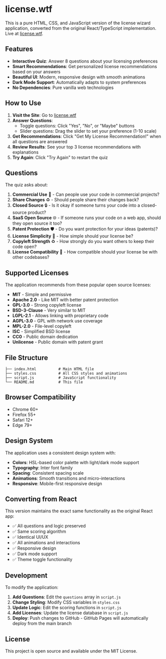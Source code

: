 # license.wtf

This is a pure HTML, CSS, and JavaScript version of the license wizard application, converted from the original React/TypeScript implementation. Live at [license.wtf](https://license.wtf).

## Features

- **Interactive Quiz**: Answer 8 questions about your licensing preferences
- **Smart Recommendations**: Get personalized license recommendations based on your answers
- **Beautiful UI**: Modern, responsive design with smooth animations
- **Dark Mode Support**: Automatically adapts to system preferences
- **No Dependencies**: Pure vanilla web technologies

## How to Use

1. **Visit the Site**: Go to [license.wtf](https://license.wtf)
2. **Answer Questions**: 
   - Toggle questions: Click "Yes", "No", or "Maybe" buttons
   - Slider questions: Drag the slider to set your preference (1-10 scale)
3. **Get Recommendations**: Click "Get My License Recommendation!" when all questions are answered
4. **Review Results**: See your top 3 license recommendations with explanations
5. **Try Again**: Click "Try Again" to restart the quiz

## Questions

The quiz asks about:

1. **Commercial Use** 💸 - Can people use your code in commercial projects?
2. **Share Changes** ♻️ - Should people share their changes back?
3. **Closed Source** 🔒 - Is it okay if someone turns your code into a closed-source product?
4. **SaaS Open Source** 🌐 - If someone runs your code on a web app, should they open source it too?
5. **Patent Protection** 🛡️ - Do you want protection for your ideas (patents)?
6. **License Simplicity** 📜 - How simple should your license be?
7. **Copyleft Strength** ♻️ - How strongly do you want others to keep their code open?
8. **License Compatibility** 🤝 - How compatible should your license be with other codebases?

## Supported Licenses

The application recommends from these popular open source licenses:

- **MIT** - Simple and permissive
- **Apache 2.0** - Like MIT with better patent protection
- **GPL-3.0** - Strong copyleft license
- **BSD-3-Clause** - Very similar to MIT
- **LGPL-2.1** - Allows linking with proprietary code
- **AGPL-3.0** - GPL with network use coverage
- **MPL-2.0** - File-level copyleft
- **ISC** - Simplified BSD license
- **CC0** - Public domain dedication
- **Unlicense** - Public domain with patent grant

## File Structure

```
├── index.html          # Main HTML file
├── styles.css          # All CSS styles and animations
├── script.js           # JavaScript functionality
└── README.md           # This file
```

## Browser Compatibility

- Chrome 60+
- Firefox 55+
- Safari 12+
- Edge 79+

## Design System

The application uses a consistent design system with:

- **Colors**: HSL-based color palette with light/dark mode support
- **Typography**: Inter font family
- **Spacing**: Consistent spacing scale
- **Animations**: Smooth transitions and micro-interactions
- **Responsive**: Mobile-first responsive design

## Converting from React

This version maintains the exact same functionality as the original React app:

- ✅ All questions and logic preserved
- ✅ Same scoring algorithm
- ✅ Identical UI/UX
- ✅ All animations and interactions
- ✅ Responsive design
- ✅ Dark mode support
- ✅ Theme toggle functionality

## Development

To modify the application:

1. **Add Questions**: Edit the `questions` array in `script.js`
2. **Change Styling**: Modify CSS variables in `styles.css`
3. **Update Logic**: Edit the scoring functions in `script.js`
4. **Add Licenses**: Update the license database in `script.js`
5. **Deploy**: Push changes to GitHub - GitHub Pages will automatically deploy from the main branch

## License

This project is open source and available under the MIT License. 
